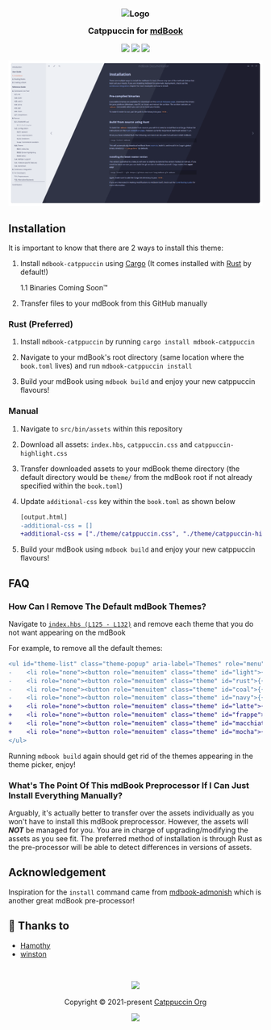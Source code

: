<h3 align="center">
	<img src="https://raw.githubusercontent.com/catppuccin/catppuccin/main/assets/logos/exports/1544x1544_circle.png" width="100" alt="Logo"/><br/>
	<img src="https://raw.githubusercontent.com/catppuccin/catppuccin/main/assets/misc/transparent.png" height="30" width="0px"/>
	Catppuccin for <a href="https://rust-lang.github.io/mdBook/">mdBook</a>
	<img src="https://raw.githubusercontent.com/catppuccin/catppuccin/main/assets/misc/transparent.png" height="30" width="0px"/>
</h3>

<p align="center">
	<a href="https://github.com/catppuccin/mdBook/stargazers"><img src="https://img.shields.io/github/stars/catppuccin/mdBook?colorA=363a4f&colorB=b7bdf8&style=for-the-badge"></a>
	<a href="https://github.com/catppuccin/mdBook/issues"><img src="https://img.shields.io/github/issues/catppuccin/mdBook?colorA=363a4f&colorB=f5a97f&style=for-the-badge"></a>
	<a href="https://github.com/catppuccin/mdBook/contributors"><img src="https://img.shields.io/github/contributors/catppuccin/mdBook?colorA=363a4f&colorB=a6da95&style=for-the-badge"></a>
</p>

<p align="center">
	<img src="assets/catwalk.webp"/>
</p>

## Installation
It is important to know that there are 2 ways to install this theme:

1. Install `mdbook-catppuccin` using [Cargo](https://doc.rust-lang.org/cargo/) (It comes installed with [Rust](https://rustup.rs/) by default!)

    1.1 Binaries Coming Soon™

2. Transfer files to your mdBook from this GitHub manually

### Rust (Preferred)

1. Install `mdbook-catppuccin` by running `cargo install mdbook-catppuccin`

2. Navigate to your mdBook's root directory (same location where the `book.toml` lives) and run `mdbook-catppuccin install`

3. Build your mdBook using `mdbook build` and enjoy your new catppuccin flavours!

### Manual

1. Navigate to `src/bin/assets` within this repository

2. Download all assets: `index.hbs`, `catppuccin.css` and `catppuccin-highlight.css`

3. Transfer downloaded assets to your mdBook theme directory (the default directory would be `theme/` from the mdBook root if not already specified within the `book.toml`)

4. Update `additional-css` key within the `book.toml` as shown below

    ```diff
    [output.html]
    -additional-css = []
    +additional-css = ["./theme/catppuccin.css", "./theme/catppuccin-highlight.css"]
    ```

5. Build your mdBook using `mdbook build` and enjoy your new catppuccin flavours!

## FAQ

### How Can I Remove The Default mdBook Themes?

Navigate to [`index.hbs (L125 - L132)`](https://github.com/catppuccin/mdBook/blob/main/src/bin/assets/index.hbs#L125-L132) and remove each theme that you do not want appearing on the mdBook

For example, to remove all the default themes:

```diff
<ul id="theme-list" class="theme-popup" aria-label="Themes" role="menu">
-    <li role="none"><button role="menuitem" class="theme" id="light">{{ theme_option "Light" }}</button></li>
-    <li role="none"><button role="menuitem" class="theme" id="rust">{{ theme_option "Rust" }}</button></li>
-    <li role="none"><button role="menuitem" class="theme" id="coal">{{ theme_option "Coal" }}</button></li>
-    <li role="none"><button role="menuitem" class="theme" id="navy">{{ theme_option "Navy" }}</button></li>
+    <li role="none"><button role="menuitem" class="theme" id="latte">{{ theme_option "Latte" }}</button></li>
+    <li role="none"><button role="menuitem" class="theme" id="frappe">{{ theme_option "Frappé" }}</button></li>
+    <li role="none"><button role="menuitem" class="theme" id="macchiato">{{ theme_option "Macchiato" }}</button></li>
+    <li role="none"><button role="menuitem" class="theme" id="mocha">{{ theme_option "Mocha" }}</button></li>
</ul>
```

Running `mdbook build` again should get rid of the themes appearing in the theme picker, enjoy!

### What's The Point Of This mdBook Preprocessor If I Can Just Install Everything Manually?

Arguably, it's actually better to transfer over the assets individually as you won't have to install this mdBook preprocessor.
However, the assets will _**NOT**_ be managed for you. You are in charge of upgrading/modifying the assets as you see fit. The preferred method of installation is through Rust as the pre-processor will be able to detect differences in versions of assets.

## Acknowledgement

Inspiration for the `install` command came from [mdbook-admonish](https://github.com/tommilligan/mdbook-admonish) which is another great mdBook pre-processor!

## 💝 Thanks to

-   [Hamothy](https://github.com/sgoudham)
-   [winston](https://github.com/nekowinston)

&nbsp;

<p align="center">
	<img src="https://raw.githubusercontent.com/catppuccin/catppuccin/main/assets/footers/gray0_ctp_on_line.svg?sanitize=true" />
</p>

<p align="center">
	Copyright &copy; 2021-present <a href="https://github.com/catppuccin" target="_blank">Catppuccin Org</a>
</p>

<p align="center">
	<a href="https://github.com/catppuccin/catppuccin/blob/main/LICENSE"><img src="https://img.shields.io/static/v1.svg?style=for-the-badge&label=License&message=MIT&logoColor=d9e0ee&colorA=363a4f&colorB=b7bdf8"/></a>
</p>
